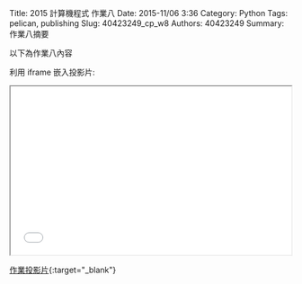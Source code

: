 Title: 2015 計算機程式 作業八
Date: 2015-11/06 3:36
Category: Python
Tags: pelican, publishing
Slug: 40423249_cp_w8
Authors: 40423249
Summary: 作業八摘要

以下為作業八內容

利用 iframe 嵌入投影片:

<iframe src="40423249_cp_w8_p.html" width="500" height="300"></iframe>

[作業投影片](40423249_cp_w8_p.html){:target="_blank"}